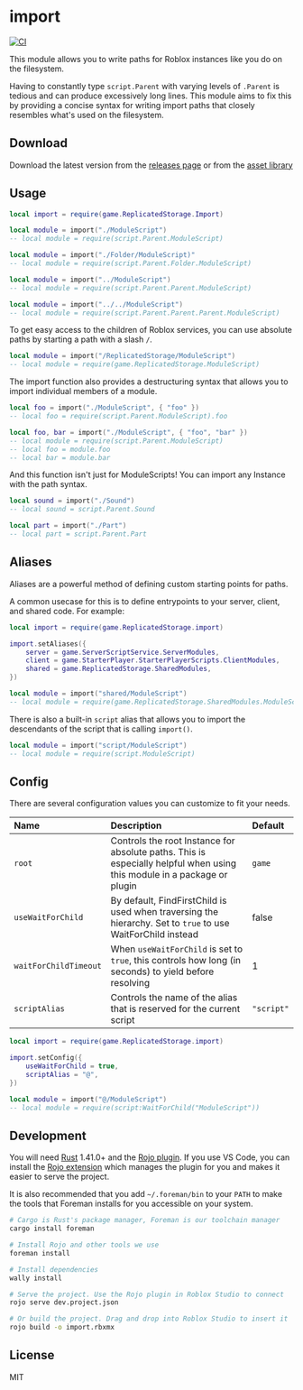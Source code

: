 # import

[![CI](https://github.com/vocksel/import/actions/workflows/ci.yml/badge.svg)](https://github.com/vocksel/import/actions/workflows/ci.yml)

This module allows you to write paths for Roblox instances like you do on the filesystem.

Having to constantly type `script.Parent` with varying levels of `.Parent` is tedious and can produce excessively long lines. This module aims to fix this by providing a concise syntax for writing import paths that closely resembles what's used on the filesystem.

## Download

Download the latest version from the [releases page](https://github.com/vocksel/import/releases) or from the [asset library](https://www.roblox.com/library/7218303036/import)

## Usage

```lua
local import = require(game.ReplicatedStorage.Import)

local module = import("./ModuleScript")
-- local module = require(script.Parent.ModuleScript)

local module = import("./Folder/ModuleScript)"
-- local module = require(script.Parent.Folder.ModuleScript)

local module = import("../ModuleScript")
-- local module = require(script.Parent.Parent.ModuleScript)

local module = import("../../ModuleScript")
-- local module = require(script.Parent.Parent.Parent.ModuleScript)
```

To get easy access to the children of Roblox services, you can use absolute paths by starting a path with a slash `/`.

```lua
local module = import("/ReplicatedStorage/ModuleScript")
-- local module = require(game.ReplicatedStorage.ModuleScript)
```

The import function also provides a destructuring syntax that allows you to import individual members of a module.

```lua
local foo = import("./ModuleScript", { "foo" })
-- local foo = require(script.Parent.ModuleScript).foo

local foo, bar = import("./ModuleScript", { "foo", "bar" })
-- local module = require(script.Parent.ModuleScript)
-- local foo = module.foo
-- local bar = module.bar
```

And this function isn't just for ModuleScripts! You can import any Instance with the path syntax.

```lua
local sound = import("./Sound")
-- local sound = script.Parent.Sound

local part = import("./Part")
-- local part = script.Parent.Part
```

## Aliases

Aliases are a powerful method of defining custom starting points for paths.

A common usecase for this is to define entrypoints to your server, client, and shared code. For example:

```lua
local import = require(game.ReplicatedStorage.import)

import.setAliases({
	server = game.ServerScriptService.ServerModules,
	client = game.StarterPlayer.StarterPlayerScripts.ClientModules,
	shared = game.ReplicatedStorage.SharedModules,
})

local module = import("shared/ModuleScript")
-- local module = require(game.ReplicatedStorage.SharedModules.ModuleScript)
```

There is also a built-in `script` alias that allows you to import the descendants of the script that is calling `import()`.

```lua
local module = import("script/ModuleScript")
-- local module = require(script.ModuleScript)
```

## Config

There are several configuration values you can customize to fit your needs.

Name | Description | Default
:-- | :-- | :--
`root` | Controls the root Instance for absolute paths. This is especially helpful when using this module in a package or plugin | `game`
`useWaitForChild` | By default, FindFirstChild is used when traversing the hierarchy. Set to `true` to use WaitForChild instead | false
`waitForChildTimeout` | When `useWaitForChild` is set to `true`, this controls how long (in seconds) to yield before resolving | 1
`scriptAlias` | Controls the name of the alias that is reserved for the current script | `"script"`
```lua
local import = require(game.ReplicatedStorage.import)

import.setConfig({
	useWaitForChild = true,
	scriptAlias = "@",
})

local module = import("@/ModuleScript")
-- local module = require(script:WaitForChild("ModuleScript"))
```

## Development

You will need [Rust](https://www.rust-lang.org/) 1.41.0+ and the [Rojo plugin](https://www.roblox.com/library/4048317704/Rojo-6). If you use VS Code, you can install the [Rojo extension](https://marketplace.visualstudio.com/items?itemName=evaera.vscode-rojo) which manages the plugin for you and makes it easier to serve the project.

It is also recommended that you add `~/.foreman/bin` to your `PATH` to make the tools that Foreman installs for you accessible on your system.

```sh
# Cargo is Rust's package manager, Foreman is our toolchain manager
cargo install foreman

# Install Rojo and other tools we use
foreman install

# Install dependencies
wally install

# Serve the project. Use the Rojo plugin in Roblox Studio to connect
rojo serve dev.project.json

# Or build the project. Drag and drop into Roblox Studio to insert it
rojo build -o import.rbxmx
```

## License

MIT
